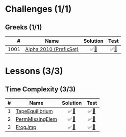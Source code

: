 # Challenges (1/1)

## Greeks (1/1)

|    # | Name                           | Solution                         | Test                          |
|-----:|--------------------------------|:--------------------------------:|:-----------------------------:|
| 1001 | [Alpha 2010 (PrefixSet)][1001] | &#9989;[&#128190;][1001solution] | &#9989;[&#128190;][1001tests] |

[1001]: https://codility.com/programmers/challenges/alpha2010

[1001solution]: src/main/java/org/ck/codility/challenges/alpha2010/Solution.java

[1001tests]: src/test/java/org/ck/codility/challenges/alpha2010/SolutionTest.java

# Lessons (3/3)

## Time Complexity (3/3)

| # | Name                 | Solution                      | Test                       |
|--:|----------------------|:-----------------------------:|:--------------------------:|
| 1 | [TapeEquilibrium][1] | &#9989;[&#128190;][1solution] | &#9989;[&#128190;][1tests] |
| 2 | [PermMissingElem][2] | &#9989;[&#128190;][2solution] | &#9989;[&#128190;][2tests] |
| 3 | [FrogJmp][3]         | &#9989;[&#128190;][3solution] | &#9989;[&#128190;][3tests] |

[1]: https://codility.com/programmers/lessons/1
[2]: https://codility.com/programmers/lessons/1
[3]: https://codility.com/programmers/lessons/1

[1solution]: src/main/java/org/ck/codility/lessons/timeComplexity/tapeEquilibrium/Solution.java
[2solution]: src/main/java/org/ck/codility/lessons/timeComplexity/permMissingElem/Solution.java
[3solution]: src/main/java/org/ck/codility/lessons/timeComplexity/frogJmp/Solution.java

[1tests]: src/test/java/org/ck/codility/lessons/timeComplexity/tapeEquilibrium/SolutionTest.java
[2tests]: src/test/java/org/ck/codility/lessons/timeComplexity/permMissingElem/SolutionTest.java
[3tests]: src/test/java/org/ck/codility/lessons/timeComplexity/frogJmp/SolutionTest.java

